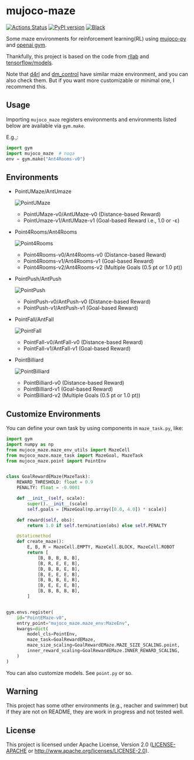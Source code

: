 # mujoco-maze
[![Actions Status](https://github.com/kngwyu/mujoco-maze/workflows/CI/badge.svg)](https://github.com/kngwyu/mujoco-maze/actions)
[![PyPI version](https://img.shields.io/pypi/v/mujoco-maze?style=flat-square)](https://pypi.org/project/mujoco-maze/)
[![Black](https://img.shields.io/badge/code%20style-black-000.svg)](https://github.com/psf/black)

Some maze environments for reinforcement learning(RL) using [mujoco-py] and
[openai gym][gym].

Thankfully, this project is based on the code from  [rllab] and
[tensorflow/models][models].

Note that [d4rl][d4rl] and [dm_control][dm_control] have similar maze
environment, and you can also check them.
But if you want more customizable or minimal one, I recommend this.

## Usage

Importing `mujoco_maze` registers environments and environments listed
below are available via `gym.make`.

E.g.,:
```python
import gym
import mujoco_maze  # noqa
env = gym.make("Ant4Rooms-v0")
```

## Environments

- PointUMaze/AntUmaze

  ![PointUMaze](./screenshots/PointUMaze.png)
  - PointUMaze-v0/AntUMaze-v0 (Distance-based Reward)
  - PointUmaze-v1/AntUMaze-v1 (Goal-based Reward i.e., 1.0 or -ε)

- Point4Rooms/Ant4Rooms

  ![Point4Rooms](./screenshots/Point4Rooms.png)
  - Point4Rooms-v0/Ant4Rooms-v0 (Distance-based Reward)
  - Point4Rooms-v1/Ant4Rooms-v1 (Goal-based Reward)
  - Point4Rooms-v2/Ant4Rooms-v2 (Multiple Goals (0.5 pt or 1.0 pt))

- PointPush/AntPush

  ![PointPush](./screenshots/AntPush.png)
  - PointPush-v0/AntPush-v0 (Distance-based Reward)
  - PointPush-v1/AntPush-v1 (Goal-based Reward)

- PointFall/AntFall

  ![PointFall](./screenshots/AntFall.png)
  - PointFall-v0/AntFall-v0 (Distance-based Reward)
  - PointFall-v1/AntFall-v1 (Goal-based Reward)

- PointBilliard

  ![PointBilliard](./screenshots/PointBilliard.png)
  - PointBilliard-v0 (Distance-based Reward)
  - PointBilliard-v1 (Goal-based Reward)
  - PointBilliard-v2 (Multiple Goals (0.5 pt or 1.0 pt))

## Customize Environments
You can define your own task by using components in `maze_task.py`,
like:

```python
import gym
import numpy as np
from mujoco_maze.maze_env_utils import MazeCell
from mujoco_maze.maze_task import MazeGoal, MazeTask
from mujoco_maze.point import PointEnv


class GoalRewardEMaze(MazeTask):
    REWARD_THRESHOLD: float = 0.9
    PENALTY: float = -0.0001

    def __init__(self, scale):
        super().__init__(scale)
        self.goals = [MazeGoal(np.array([0.0, 4.0]) * scale)]

    def reward(self, obs):
        return 1.0 if self.termination(obs) else self.PENALTY

    @staticmethod
    def create_maze():
        E, B, R = MazeCell.EMPTY, MazeCell.BLOCK, MazeCell.ROBOT
        return [
            [B, B, B, B, B],
            [B, R, E, E, B],
            [B, B, B, E, B],
            [B, E, E, E, B],
            [B, B, B, E, B],
            [B, E, E, E, B],
            [B, B, B, B, B],
        ]


gym.envs.register(
    id="PointEMaze-v0",
    entry_point="mujoco_maze.maze_env:MazeEnv",
    kwargs=dict(
        model_cls=PointEnv,
        maze_task=GoalRewardEMaze,
        maze_size_scaling=GoalRewardEMaze.MAZE_SIZE_SCALING.point,
        inner_reward_scaling=GoalRewardEMaze.INNER_REWARD_SCALING,
    )
)
```
You can also customize models. See `point.py` or so.

## Warning
This project has some other environments (e.g., reacher and swimmer)
but if they are not on README, they are work in progress and
not tested well.

## License
This project is licensed under Apache License, Version 2.0
([LICENSE-APACHE](LICENSE) or http://www.apache.org/licenses/LICENSE-2.0).

[d4rl]: https://github.com/rail-berkeley/d4rl
[dm_control]: https://github.com/deepmind/dm_control
[gym]: https://github.com/openai/gym
[models]: https://github.com/tensorflow/models/tree/master/research/efficient-hrl
[mujoco-py]: https://github.com/openai/mujoco-py
[rllab]: https://github.com/rll/rllab
